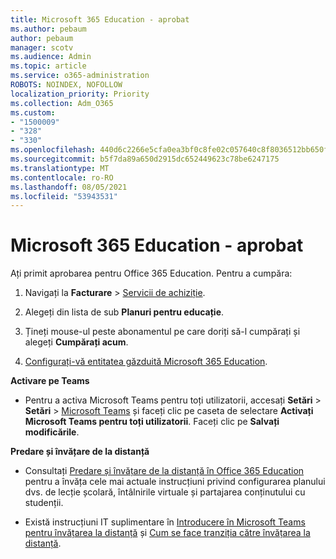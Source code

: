 ```yaml
---
title: Microsoft 365 Education - aprobat
ms.author: pebaum
author: pebaum
manager: scotv
ms.audience: Admin
ms.topic: article
ms.service: o365-administration
ROBOTS: NOINDEX, NOFOLLOW
localization_priority: Priority
ms.collection: Adm_O365
ms.custom:
- "1500009"
- "328"
- "330"
ms.openlocfilehash: 440d6c2266e5cfa0ea3bf0c8fe02c057640c8f8036512bb650f870aef3b65b27
ms.sourcegitcommit: b5f7da89a650d2915dc652449623c78be6247175
ms.translationtype: MT
ms.contentlocale: ro-RO
ms.lasthandoff: 08/05/2021
ms.locfileid: "53943531"
---
```

# <a name="microsoft-365-for-education---approved"></a>Microsoft 365 Education - aprobat

Ați primit aprobarea pentru Office 365 Education.  Pentru a cumpăra:

1. Navigați la **Facturare** > [Servicii de achiziție](https://portal.office.com/AdminPortal/Home#/catalog).

2. Alegeți din lista de sub **Planuri pentru educație**.

3. Țineți mouse-ul peste abonamentul pe care doriți să-l cumpărați și alegeți **Cumpărați acum**.

4. [Configurați-vă entitatea găzduită Microsoft 365 Education](https://docs.microsoft.com/microsoft-365/education/deploy/create-your-office-365-tenant).

**Activare pe Teams**

- Pentru a activa Microsoft Teams pentru toți utilizatorii, accesați **Setări** > **Setări** > [Microsoft Teams](https://admin.microsoft.com/Adminportal/Home#/SettingsMultiPivot/:/Settings/L1/SkypeTeams) și faceți clic pe caseta de selectare **Activați Microsoft Teams pentru toți utilizatorii**. Faceți clic pe **Salvați modificările**.

**Predare și învățare de la distanță**

- Consultați [Predare și învățare de la distanță în Office 365 Education](https://support.office.com/article/remote-teaching-and-learning-in-office-365-education-f651ccae-7b65-478b-8366-51bb884025c4) pentru a învăța cele mai actuale instrucțiuni privind configurarea planului dvs. de lecție școlară, întâlnirile virtuale și partajarea conținutului cu studenții.

- Există instrucțiuni IT suplimentare în [Introducere în Microsoft Teams pentru învățarea la distanță](https://docs.microsoft.com/MicrosoftTeams/remote-learning-edu) și [Cum se face tranziția către învățarea la distanță](https://www.microsoft.com/education/remote-learning).
